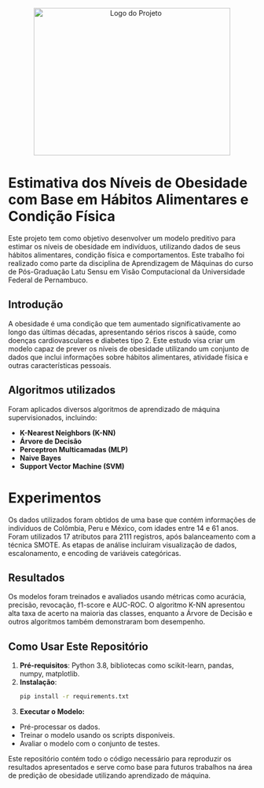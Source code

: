 <p align="center">
   <img src="https://cdn.pixabay.com/photo/2020/07/12/10/26/scale-5396788_1280.png" alt="Logo do Projeto" width="400" height="300">
</p>

#  Estimativa dos Níveis de Obesidade com Base em Hábitos Alimentares e Condição Física

Este projeto tem como objetivo desenvolver um modelo preditivo para estimar os níveis de obesidade em indivíduos, utilizando dados de seus hábitos alimentares, condição física e comportamentos. Este trabalho foi realizado como parte da disciplina de Aprendizagem de Máquinas do curso de Pós-Graduação Latu Sensu em Visão Computacional da Universidade Federal de Pernambuco.

## Introdução

A obesidade é uma condição que tem aumentado significativamente ao longo das últimas décadas, apresentando sérios riscos à saúde, como doenças cardiovasculares e diabetes tipo 2. Este estudo visa criar um modelo capaz de prever os níveis de obesidade utilizando um conjunto de dados que inclui informações sobre hábitos alimentares, atividade física e outras características pessoais.

## Algoritmos utilizados

Foram aplicados diversos algoritmos de aprendizado de máquina supervisionados, incluindo:

- **K-Nearest Neighbors (K-NN)**
- **Árvore de Decisão**
- **Perceptron Multicamadas (MLP)**
- **Naive Bayes**
- **Support Vector Machine (SVM)**

# Experimentos
Os dados utilizados foram obtidos de uma base que contém informações de indivíduos de Colômbia, Peru e México, com idades entre 14 e 61 anos. Foram utilizados 17 atributos para 2111 registros, após balanceamento com a técnica SMOTE. As etapas de análise incluíram visualização de dados, escalonamento, e encoding de variáveis categóricas.

## Resultados
Os modelos foram treinados e avaliados usando métricas como acurácia, precisão, revocação, f1-score e AUC-ROC. O algoritmo K-NN apresentou alta taxa de acerto na maioria das classes, enquanto a Árvore de Decisão e outros algoritmos também demonstraram bom desempenho.

## Como Usar Este Repositório

1. **Pré-requisitos**: Python 3.8, bibliotecas como scikit-learn, pandas, numpy, matplotlib.
2. **Instalação**:
   ```bash
   pip install -r requirements.txt

3. **Executar o Modelo:**
- Pré-processar os dados.
- Treinar o modelo usando os scripts disponíveis.
- Avaliar o modelo com o conjunto de testes.

Este repositório contém todo o código necessário para reproduzir os resultados apresentados e serve como base para futuros trabalhos na área de predição de obesidade utilizando aprendizado de máquina.
